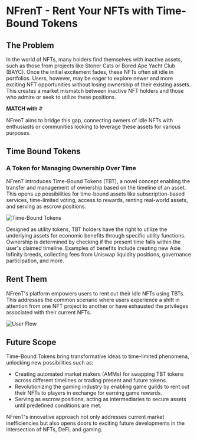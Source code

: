 # NFrenT - Rent Your NFTs with Time-Bound Tokens

## The Problem
In the world of NFTs, many holders find themselves with inactive assets, such as those from projects like Stoner Cats or Bored Ape Yacht Club (BAYC). Once the initial excitement fades, these NFTs often sit idle in portfolios. Users, however, may be eager to explore newer and more exciting NFT opportunities without losing ownership of their existing assets. This creates a market mismatch between inactive NFT holders and those who admire or seek to utilize these positions.

**MATCH with ⥯**

NFrenT aims to bridge this gap, connecting owners of idle NFTs with enthusiasts or communities looking to leverage these assets for various purposes.

## Time Bound Tokens
### A Token for Managing Ownership Over Time
NFrenT introduces Time-Bound Tokens (TBT), a novel concept enabling the transfer and management of ownership based on the timeline of an asset. This opens up possibilities for time-bound assets like subscription-based services, time-limited voting, access to rewards, renting real-world assets, and serving as escrow positions.

![Time-Bound Tokens](https://github.com/aditya-gite-04/NFrenT/assets/55936621/a619d171-43b5-4283-98c2-1f5ff24838e1)

Designed as utility tokens, TBT holders have the right to utilize the underlying assets for economic benefits through specific utility functions. Ownership is determined by checking if the present time falls within the user's claimed timeline. Examples of benefits include creating new Axie Infinity breeds, collecting fees from Uniswap liquidity positions, governance participation, and more.

## Rent Them
NFrenT's platform empowers users to rent out their idle NFTs using TBTs. This addresses the common scenario where users experience a shift in attention from one NFT project to another or have exhausted the privileges associated with their current NFTs.

![User Flow](https://github.com/aditya-gite-04/NFrenT/assets/55936621/740340eb-b366-49ca-8d22-be276d80ba81)

## Future Scope
Time-Bound Tokens bring transformative ideas to time-limited phenomena, unlocking new possibilities such as:
- Creating automated market makers (AMMs) for swapping TBT tokens across different timelines or trading present and future tokens.
- Revolutionizing the gaming industry by enabling game guilds to rent out their NFTs to players in exchange for earning game rewards.
- Serving as escrow positions, acting as intermediaries to secure assets until predefined conditions are met.

NFrenT's innovative approach not only addresses current market inefficiencies but also opens doors to exciting future developments in the intersection of NFTs, DeFi, and gaming.
